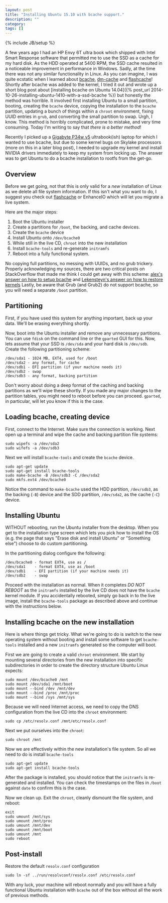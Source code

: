 ```yaml
---
layout: post
title: "Installing Ubuntu 15.10 with bcache support."
description: ""
category:
tags: []
---
```

{% include JB/setup %}

A few years ago I had an HP Envy 6T ultra book which shipped with
Intel Smart Response software that permitted me to use the SSD
as a cache for my hard disk.
As the HDD operated at 5400 RPM, the SSD cache resulted in a noticeable
improvement in performance in Windows.
Sadly, at the time there was not any similar functionality in Linux.
As you can imagine, I was quite ecstatic when I learned about
[bcache](https://bcache.evilpiepirate.org/),
[dm-cache](https://www.kernel.org/doc/Documentation/device-mapper/cache.txt) and
[flashcache](https://github.com/facebook/flashcache)!
Shortly after bcache was added to the kernel, I tried it out and
wrote up a short blog post about
[installing bcache on Ubuntu 14.04]({% post_url 2014-10-26-installing-ubuntu-1410-with-a-ssd-bcache %})
but honestly the method was horrible.
It involved first installing Ubuntu to a small partition, booting,
creating the `bcache` device, copying the installation to the `bcache`
partition, updating a bunch of things within a `chroot` environment,
fixing UUID entries in `grub`, and converting the small partition to
swap.
Urgh, I know. This method is horribly complicated, prone to mistake,
and very time consuming.
Today I'm writing to say that _there is a better method_!

Recently I picked up a
[Gigabyte P34w v5](http://www.gigabyte.com/products/product-page.aspx?pid=5708#kf) ultrabook(ish) laptop for which I wanted to use bcache,
but due to some kernel bugs on Skylake processors (more on
this in a later blog post), I needed to upgrade my kernel and install
NVIDIA drivers immediately to keep my system from locking up.
The answer was to get Ubuntu to do a bcache installation to rootfs
from the get-go.

## Overview

Before we get going, not that this is only valid for a *new* installation
of Linux as we delete all file system information. If this isn't what
you want to do, I suggest you check out
[flashcache](https://github.com/facebook/flashcache)
or EnhanceIO which will let you migrate a live system.

Here are the major steps:

1. Boot the Ubuntu installer
2. Create a partitions for `/boot`, the backing, and cache devices.
3. Create the `bcache` device
4. Install Ubuntu onto `/dev/bcache0`
5. While still in the live CD, `chroot` into the new installation
6. Install `bcache-tools` and re-generate `initramfs`
7. Reboot into a fully functional system.

No copying full partitions, no messing with UUIDs, and no grub trickery.
Properly acknowledging my sources, there are two critical posts on
StackOverflow that made me think I could get away with this scheme:
[alex's answer on how to setup bcache](http://askubuntu.com/questions/523817/how-to-setup-bcache) and
[Lekensteyn's answer on how to restore kernels](http://askubuntu.com/questions/28099/how-to-restore-a-system-after-accidentally-removing-all-kernels)
Lastly, be aware that Grub (and Grub2) do not support bcache, so you will
need a separate `/boot` partition.

## Partitioning

First, if you have used this system for anything important, back up
your data. We'll be erasing everything shortly.

Now, boot into the Ubuntu installer and remove any unnecessary
partitions.
You can use `fdisk` on the command line or the `gparted` GUI for this.
Now, lets assume that your SSD is `/dev/sda` and your hard disk is
`/dev/sdb`. Create the following partitioning scheme:

    /dev/sda1 - 1024 MB, EXT4, used for /boot
    /dev/sda2 - any format, for cache
    /dev/sdb1 - EFI partition (if your machine needs it)
    /dev/sdb2 - swap
    /dev/sdb3 - any format, backing partition

Don't worry about doing a deep format of the caching and backing
partitions as we'll wipe these shortly.
If you made any major changes to the partition tables, you might
need to reboot before you can proceed.
`gparted`, in particular, will let you know if this is the case.

## Loading bcache, creating device

First, connect to the Internet. Make sure the connection is working.
Next open up a terminal and wipe the cache and backing partition
file systems:

    sudo wipefs -a /dev/sda2
    sudo wifefs -a /dev/sdb3

Next we will install `bcache-tools` and create the `bcache` device.

    sudo apt-get update
    sudo apt-get install bcache-tools
    sudo make-bcache -B /dev/sdb3 -C /dev/sda2
    sudo mkfs.ext4 /dev/bcache0

Notice the command to `make-bcache` used the HDD partition, `/dev/sdb3`,
as the backing (`-B`) device and the SDD partition, `/dev/sda2`, as
the cache (`-C`) device.

## Installing Ubuntu

WITHOUT rebooting, run the Ubuntu installer from the desktop.
When you get to the installation type screen which lets you pick
how to install the OS (e.g. the page that says
"Erase disk and install Ubuntu" or "Something else") choose to do
custom partitioning.

In the partitioning dialog configure the following:

    /dev/bcache0 - format EXT4, use as /
    /dev/sda1    - format EXT4, use as /boot
    /dev/sdb1    - EFI partition (if your machine needs it)
    /dev/sdb2    - swap

Proceed with the installation as normal.
When it completes *DO NOT REBOOT* as the `initramfs` installed by the
live CD does not have the `bcache` kernel module.
If you accidentally rebooted, simply go back in to the live image,
install the `bcache-tools` package as described above and continue
with the instructions below.

## Installing bcache on the new installation

Here is where things get tricky.
What we're going to do is switch to the new operating system without
booting and install some software to get `bcache-tools` installed
and a new `initramfs` generated so the computer will boot.

First we are going to create a valid `chroot` environment.
We start by mounting several directories from the new installation
into specific subdirectories in order to create the directory structure
Ubuntu Linux expects:

    sudo mount /dev/bcache0 /mnt
    sudo mount /dev/sda1 /mnt/boot
    sudo mount --bind /dev /mnt/dev
    sudo mount --bind /proc /mnt/proc
    sudo mount --bind /sys /mnt/sys

Because we will need Internet access, we need to copy the DNS
configuration from the live CD into the `chroot` environment:

    sudo cp /etc/resolv.conf /mnt/etc/resolv.conf

Next we put ourselves into the `chroot`:

    sudo chroot /mnt

Now we are effectively within the new installation's file system.
So all we need to do is install `bcache-tools`

    sudo apt-get update
    sudo apt-get install bcache-tools

After the package is installed, you should notice that the `initramfs`
is re-generated and installed.
You can check the timestamps on the files in `/boot` against `date` to
confirm this is the case.

Now we clean up. Exit the `chroot`, cleanly dismount the file system,
and reboot:

    exit
    sudo umount /mnt/sys
    sudo umount /mnt/proc
    sudo umount /mnt/dev
    sudo umount /mnt/boot
    sudo umount /mnt
    sudo reboot

## Post-install

Restore the default `resolv.conf` configuration

    sudo ln -sf ../run/resolvconf/resolv.conf /etc/resolv.conf

With any luck, your machine will reboot normally and you will have a
fully functional Ubuntu installation with `bcache` out of the box without
all the work of previous methods.
